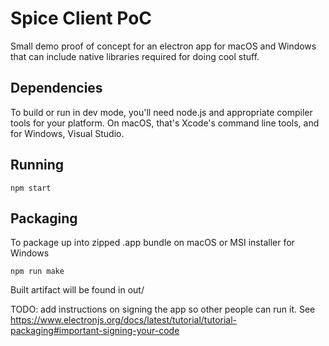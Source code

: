 Spice Client PoC
================

Small demo proof of concept for an electron app for macOS and Windows that can
include native libraries required for doing cool stuff.

Dependencies
------------
To build or run in dev mode, you'll need node.js and appropriate compiler tools
for your platform. On macOS, that's Xcode's command line tools, and for Windows,
Visual Studio.

Running
-------

    npm start

Packaging
---------

To package up into zipped .app bundle on macOS or MSI installer for Windows

    npm run make

Built artifact will be found in out/

TODO: add instructions on signing the app so other people can run it. See
<https://www.electronjs.org/docs/latest/tutorial/tutorial-packaging#important-signing-your-code>
